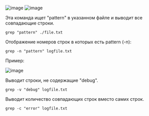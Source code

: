 
![image](https://github.com/user-attachments/assets/85cddc52-4468-4d13-98d9-3da233acac5d)
![image](https://github.com/user-attachments/assets/654e4f8e-e9e5-4ad6-b5aa-ea6b4284f1e5)


Эта команда ищет "pattern" в указанном файле и выводит все совпадающие строки.

```
grep "pattern" ./file.txt
```

Отображение номеров строк в которых есть pattern (-n):

```
grep -n "pattern" logfile.txt
```
Пример:

![image](https://github.com/user-attachments/assets/aa1ec7c9-ec0a-492f-8c04-9649e1caddf3)

Выводит строки, не содержащие "debug". 

```
grep -v "debug" logfile.txt
```

Выводит количество совпадающих строк вместо самих строк.

```
grep -c "error" logfile.txt
```

